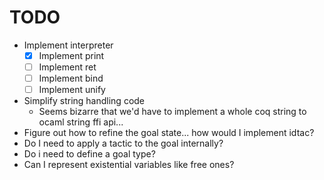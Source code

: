 # TODO

- Implement interpreter
	- [x] Implement print
	- [ ] Implement ret
	- [ ] Implement bind
	- [ ] Implement unify
- Simplify string handling code
	- Seems bizarre that we'd have to implement a whole coq string to ocaml string ffi api...
- Figure out how to refine the goal state... how would I implement idtac?
- Do I need to apply a tactic to the goal internally?
- Do i need to define a goal type?
- Can I represent existential variables like free ones?
